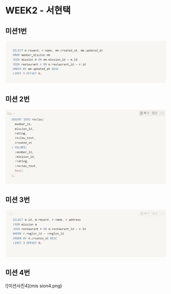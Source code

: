 # WEEK2 - 서현택

## 미션1번
![미션사진1](mission1.png)

## 미션 2번
![미션사진2](mission2.png)

## 미션 3번
![미션사진3](mission3.png)

## 미션 4번
![미션사진4](mis    sion4.png)